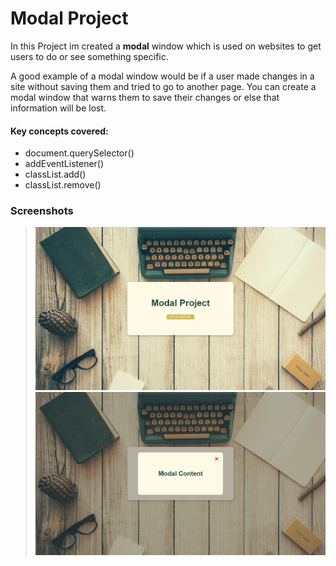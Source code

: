 # Modal Project
In this Project im created a **modal** window which is used on websites to get users to do or see something specific.

A good example of a modal window would be if a user made changes in a site without saving them and tried to go to another page. You can create a modal window that warns them to save their changes or else that information will be lost.

#### Key concepts covered:
* document.querySelector()
* addEventListener()
* classList.add()
* classList.remove()

### Screenshots
> ![Modal Project Screenshot 1](./assets/images/screenshot-1.png "Modal Project Screenshot 1")
> ![Modal Project Screenshot 2](./assets/images/screenshot-2.png "Modal Project Screenshot 2")